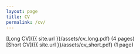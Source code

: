 ```yaml
---
layout: page
title: CV
permalink: /cv/
---
```


[Long CV]({{ site.url }}/assets/cv_long.pdf) (4 pages)  
[Short CV]({{ site.url }}/assets/cv_short.pdf) (1 page)